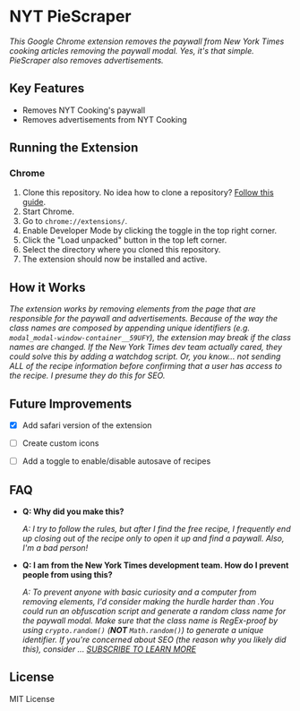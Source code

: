 # NYT PieScraper

_This Google Chrome extension removes the paywall from New York Times cooking articles removing the paywall modal. Yes, it's that simple. PieScraper also removes advertisements._

## Key Features

- Removes NYT Cooking's paywall
- Removes advertisements from NYT Cooking

## Running the Extension

### Chrome
1. Clone this repository. No idea how to clone a repository? [Follow this guide](https://docs.github.com/en/get-started/quickstart/set-up-git).
2. Start Chrome.
3. Go to `chrome://extensions/`.
4. Enable Developer Mode by clicking the toggle in the top right corner.
5. Click the "Load unpacked" button in the top left corner.
6. Select the directory where you cloned this repository.
7. The extension should now be installed and active.


## How it Works
_The extension works by removing elements from the page that are responsible for the paywall and advertisements. Because of the way the class names are composed by appending unique identifiers (e.g. `modal_modal-window-container__59UFY`), the extension may break if the class names are changed. If the New York Times dev team actually cared, they could solve this by adding a watchdog script. Or, you know... not sending ALL of the recipe information before confirming that a user has access to the recipe. I presume they do this for SEO._

## Future Improvements
- [X] Add safari version of the extension
- [ ] Create custom icons
- [ ] Add a toggle to enable/disable autosave of recipes


## FAQ
- **Q: Why did you make this?**

  *A: I try to follow the rules, but after I find the free recipe, I frequently end up closing out of the recipe only to open it up and find a paywall. Also, I'm a bad person!*


- **Q: I am from the New York Times development team. How do I prevent people from using this?**

  *A: To prevent anyone with basic curiosity and a computer from removing elements, I'd consider making the hurdle harder than .You could run an obfuscation script and generate a random class name for the paywall modal. Make sure that the class name is RegEx-proof by using `crypto.random()` (***NOT*** `Math.random()`) to generate a unique identifier. If you're concerned about SEO (the reason why you likely did this), consider ... [SUBSCRIBE TO LEARN MORE]('')* 

## License
MIT License





